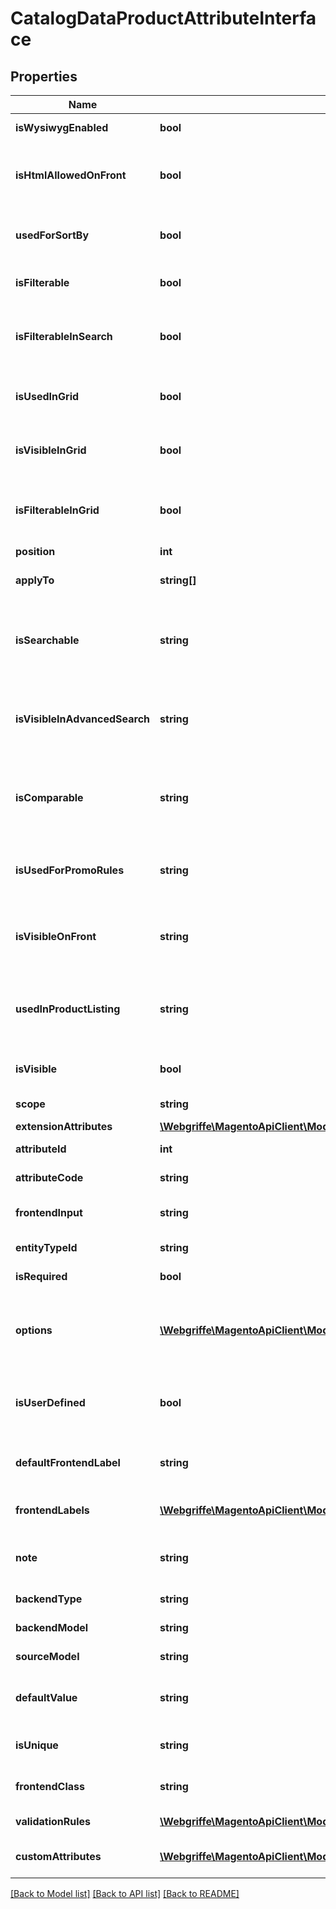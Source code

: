 # CatalogDataProductAttributeInterface

## Properties
Name | Type | Description | Notes
------------ | ------------- | ------------- | -------------
**isWysiwygEnabled** | **bool** | WYSIWYG flag | [optional] 
**isHtmlAllowedOnFront** | **bool** | The HTML tags are allowed on the frontend | [optional] 
**usedForSortBy** | **bool** | It is used for sorting in product listing | [optional] 
**isFilterable** | **bool** | It used in layered navigation | [optional] 
**isFilterableInSearch** | **bool** | It is used in search results layered navigation | [optional] 
**isUsedInGrid** | **bool** | It is used in catalog product grid | [optional] 
**isVisibleInGrid** | **bool** | It is visible in catalog product grid | [optional] 
**isFilterableInGrid** | **bool** | It is filterable in catalog product grid | [optional] 
**position** | **int** | Position | [optional] 
**applyTo** | **string[]** | Apply to value for the element | [optional] 
**isSearchable** | **string** | The attribute can be used in Quick Search | [optional] 
**isVisibleInAdvancedSearch** | **string** | The attribute can be used in Advanced Search | [optional] 
**isComparable** | **string** | The attribute can be compared on the frontend | [optional] 
**isUsedForPromoRules** | **string** | The attribute can be used for promo rules | [optional] 
**isVisibleOnFront** | **string** | The attribute is visible on the frontend | [optional] 
**usedInProductListing** | **string** | The attribute can be used in product listing | [optional] 
**isVisible** | **bool** | Attribute is visible on frontend. | [optional] 
**scope** | **string** | Attribute scope | [optional] 
**extensionAttributes** | [**\Webgriffe\MagentoApiClient\Model\CatalogDataEavAttributeExtensionInterface**](CatalogDataEavAttributeExtensionInterface.md) |  | [optional] 
**attributeId** | **int** | Id of the attribute. | [optional] 
**attributeCode** | **string** | Code of the attribute. | 
**frontendInput** | **string** | HTML for input element. | 
**entityTypeId** | **string** | Entity type id | [optional] 
**isRequired** | **bool** | Attribute is required. | 
**options** | [**\Webgriffe\MagentoApiClient\Model\EavDataAttributeOptionInterface[]**](EavDataAttributeOptionInterface.md) | Options of the attribute (key &#x3D;&gt; value pairs for select) | [optional] 
**isUserDefined** | **bool** | Current attribute has been defined by a user. | [optional] 
**defaultFrontendLabel** | **string** | Frontend label for default store | [optional] 
**frontendLabels** | [**\Webgriffe\MagentoApiClient\Model\EavDataAttributeFrontendLabelInterface[]**](EavDataAttributeFrontendLabelInterface.md) | Frontend label for each store | 
**note** | **string** | The note attribute for the element. | [optional] 
**backendType** | **string** | Backend type. | [optional] 
**backendModel** | **string** | Backend model | [optional] 
**sourceModel** | **string** | Source model | [optional] 
**defaultValue** | **string** | Default value for the element. | [optional] 
**isUnique** | **string** | This is a unique attribute | [optional] 
**frontendClass** | **string** | Frontend class of attribute | [optional] 
**validationRules** | [**\Webgriffe\MagentoApiClient\Model\EavDataAttributeValidationRuleInterface[]**](EavDataAttributeValidationRuleInterface.md) | Validation rules. | [optional] 
**customAttributes** | [**\Webgriffe\MagentoApiClient\Model\FrameworkAttributeInterface[]**](FrameworkAttributeInterface.md) | Custom attributes values. | [optional] 

[[Back to Model list]](../README.md#documentation-for-models) [[Back to API list]](../README.md#documentation-for-api-endpoints) [[Back to README]](../README.md)


